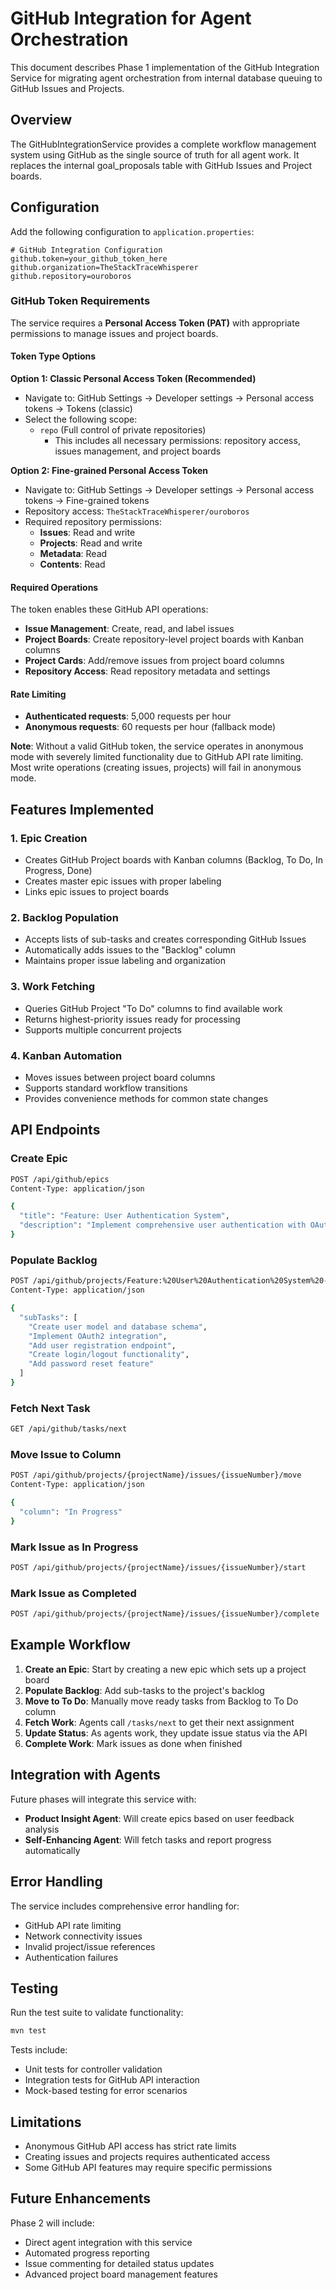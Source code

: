 # GitHub Integration for Agent Orchestration

This document describes Phase 1 implementation of the GitHub Integration Service for migrating agent orchestration from internal database queuing to GitHub Issues and Projects.

## Overview

The GitHubIntegrationService provides a complete workflow management system using GitHub as the single source of truth for all agent work. It replaces the internal goal_proposals table with GitHub Issues and Project boards.

## Configuration

Add the following configuration to `application.properties`:

```properties
# GitHub Integration Configuration
github.token=your_github_token_here
github.organization=TheStackTraceWhisperer
github.repository=ouroboros
```

### GitHub Token Requirements

The service requires a **Personal Access Token (PAT)** with appropriate permissions to manage issues and project boards.

#### Token Type Options

**Option 1: Classic Personal Access Token (Recommended)**
- Navigate to: GitHub Settings → Developer settings → Personal access tokens → Tokens (classic)
- Select the following scope:
  - `repo` (Full control of private repositories)
    - This includes all necessary permissions: repository access, issues management, and project boards

**Option 2: Fine-grained Personal Access Token**
- Navigate to: GitHub Settings → Developer settings → Personal access tokens → Fine-grained tokens
- Repository access: `TheStackTraceWhisperer/ouroboros`
- Required repository permissions:
  - **Issues**: Read and write
  - **Projects**: Read and write
  - **Metadata**: Read
  - **Contents**: Read

#### Required Operations

The token enables these GitHub API operations:
- **Issue Management**: Create, read, and label issues
- **Project Boards**: Create repository-level project boards with Kanban columns
- **Project Cards**: Add/remove issues from project board columns
- **Repository Access**: Read repository metadata and settings

#### Rate Limiting

- **Authenticated requests**: 5,000 requests per hour
- **Anonymous requests**: 60 requests per hour (fallback mode)

**Note**: Without a valid GitHub token, the service operates in anonymous mode with severely limited functionality due to GitHub API rate limiting. Most write operations (creating issues, projects) will fail in anonymous mode.

## Features Implemented

### 1. Epic Creation
- Creates GitHub Project boards with Kanban columns (Backlog, To Do, In Progress, Done)
- Creates master epic issues with proper labeling
- Links epic issues to project boards

### 2. Backlog Population
- Accepts lists of sub-tasks and creates corresponding GitHub Issues
- Automatically adds issues to the "Backlog" column
- Maintains proper issue labeling and organization

### 3. Work Fetching
- Queries GitHub Project "To Do" columns to find available work
- Returns highest-priority issues ready for processing
- Supports multiple concurrent projects

### 4. Kanban Automation
- Moves issues between project board columns
- Supports standard workflow transitions
- Provides convenience methods for common state changes

## API Endpoints

### Create Epic
```bash
POST /api/github/epics
Content-Type: application/json

{
  "title": "Feature: User Authentication System",
  "description": "Implement comprehensive user authentication with OAuth2 support"
}
```

### Populate Backlog
```bash
POST /api/github/projects/Feature:%20User%20Authentication%20System%20-%20Project%20Board/backlog
Content-Type: application/json

{
  "subTasks": [
    "Create user model and database schema",
    "Implement OAuth2 integration",
    "Add user registration endpoint",
    "Create login/logout functionality",
    "Add password reset feature"
  ]
}
```

### Fetch Next Task
```bash
GET /api/github/tasks/next
```

### Move Issue to Column
```bash
POST /api/github/projects/{projectName}/issues/{issueNumber}/move
Content-Type: application/json

{
  "column": "In Progress"
}
```

### Mark Issue as In Progress
```bash
POST /api/github/projects/{projectName}/issues/{issueNumber}/start
```

### Mark Issue as Completed
```bash
POST /api/github/projects/{projectName}/issues/{issueNumber}/complete
```

## Example Workflow

1. **Create an Epic**: Start by creating a new epic which sets up a project board
2. **Populate Backlog**: Add sub-tasks to the project's backlog
3. **Move to To Do**: Manually move ready tasks from Backlog to To Do column
4. **Fetch Work**: Agents call `/tasks/next` to get their next assignment
5. **Update Status**: As agents work, they update issue status via the API
6. **Complete Work**: Mark issues as done when finished

## Integration with Agents

Future phases will integrate this service with:
- **Product Insight Agent**: Will create epics based on user feedback analysis
- **Self-Enhancing Agent**: Will fetch tasks and report progress automatically

## Error Handling

The service includes comprehensive error handling for:
- GitHub API rate limiting
- Network connectivity issues
- Invalid project/issue references
- Authentication failures

## Testing

Run the test suite to validate functionality:

```bash
mvn test
```

Tests include:
- Unit tests for controller validation
- Integration tests for GitHub API interaction
- Mock-based testing for error scenarios

## Limitations

- Anonymous GitHub API access has strict rate limits
- Creating issues and projects requires authenticated access
- Some GitHub API features may require specific permissions

## Future Enhancements

Phase 2 will include:
- Direct agent integration with this service
- Automated progress reporting
- Issue commenting for detailed status updates
- Advanced project board management features